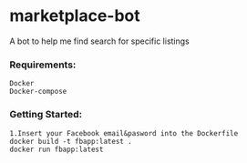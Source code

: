 # marketplace-bot

A bot to help me find search for specific listings

### Requirements:
    Docker
    Docker-compose

### Getting Started:
    1.Insert your Facebook email&pasword into the Dockerfile
    docker build -t fbapp:latest .
    docker run fbapp:latest
    
